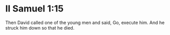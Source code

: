 # II Samuel 1:15

Then David called one of the young men and said, Go, execute him. And he struck him down so that he died.

